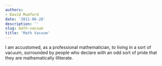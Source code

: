```yaml
---
authors:
- David Mumford
date: '2011-06-28'
description: ''
slug: math-vacuum
title: 'Math Vacuum'
---
```

I am accustomed, as a professional mathematician, to living in a sort of vacuum, surrounded by people who declare with an odd sort of pride that they are mathematically illiterate.



